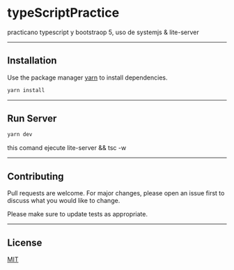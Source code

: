 # typeScriptPractice

practicano typescript y bootstraop 5, uso de systemjs &amp; lite-server

---

## Installation

Use the package manager [yarn](https://yarnpkg.com/) to install dependencies.

```bash
yarn install
```

---

## Run Server

```bash
yarn dev
```

this comand ejecute lite-server && tsc -w

---

## Contributing

Pull requests are welcome. For major changes, please open an issue first to discuss what you would like to change.

Please make sure to update tests as appropriate.

---

## License

[MIT](https://choosealicense.com/licenses/mit/)
